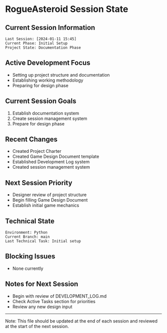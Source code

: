 # RogueAsteroid Session State

## Current Session Information
```
Last Session: [2024-01-11 15:45]
Current Phase: Initial Setup
Project State: Documentation Phase
```

## Active Development Focus
- Setting up project structure and documentation
- Establishing working methodology
- Preparing for design phase

## Current Session Goals
1. Establish documentation system
2. Create session management system
3. Prepare for design phase

## Recent Changes
- Created Project Charter
- Created Game Design Document template
- Established Development Log system
- Created session management system

## Next Session Priority
- Designer review of project structure
- Begin filling Game Design Document
- Establish initial game mechanics

## Technical State
```
Environment: Python
Current Branch: main
Last Technical Task: Initial setup
```

## Blocking Issues
- None currently

## Notes for Next Session
- Begin with review of DEVELOPMENT_LOG.md
- Check Active Tasks section for priorities
- Review any new design input

---
Note: This file should be updated at the end of each session and reviewed at the start of the next session. 